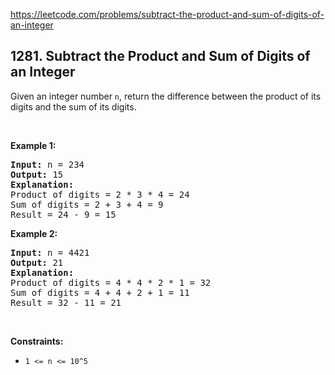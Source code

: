 https://leetcode.com/problems/subtract-the-product-and-sum-of-digits-of-an-integer

## 1281. Subtract the Product and Sum of Digits of an Integer

<div>Given an integer number <code>n</code>, return the difference between the product of its digits and the sum of its digits.
<p> </p>
<p><strong>Example 1:</strong></p>
<pre><strong>Input:</strong> n = 234
<strong>Output:</strong> 15 
<b>Explanation:</b> 
Product of digits = 2 * 3 * 4 = 24 
Sum of digits = 2 + 3 + 4 = 9 
Result = 24 - 9 = 15
</pre>
<p><strong>Example 2:</strong></p>
<pre><strong>Input:</strong> n = 4421
<strong>Output:</strong> 21
<b>Explanation: 
</b>Product of digits = 4 * 4 * 2 * 1 = 32 
Sum of digits = 4 + 4 + 2 + 1 = 11 
Result = 32 - 11 = 21
</pre>
<p> </p>
<p><strong>Constraints:</strong></p>
<ul>
<li><code>1 &lt;= n &lt;= 10^5</code></li>
</ul>
</div>
